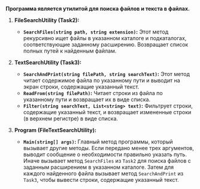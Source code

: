 **Программа является утилитой для поиска файлов и текста в файлах.**
1. **FileSearchUtility (Task2):**
   - **`SearchFiles(string path, string extension)`:** Этот метод рекурсивно ищет файлы в указанном каталоге и подкаталогах, соответствующие заданному расширению. Возвращает список полных путей к найденным файлам.

2. **TextSearchUtility (Task3):**
   - **`SearchAndPrint(string filePath, string searchText)`:** Этот метод читает содержимое файла по указанному пути и выводит на экран строки, содержащие указанный текст.
   - **`ReadFrom(string filePath)`:** Читает строки из файла по указанному пути и возвращает их в виде списка.
   - **`Filter(string searchText, List<string> text)`:** Фильтрует строки, содержащие указанный текст, и возвращает измененные строки (в верхнем регистре) в виде списка.

3. **Program (FileTextSearchUtility):**
   - **`Main(string[] args)`:** Главный метод программы, который вызывает другие методы. Если передано менее трех аргументов, выводит сообщение о необходимости правильно указать путь. Иначе вызывает метод `SearchFiles` из `Task2` для поиска файлов с заданным расширением в указанном каталоге. Затем для каждого найденного файла вызывает метод `SearchAndPrint` из `Task3`, чтобы вывести строки, содержащие указанный текст.

